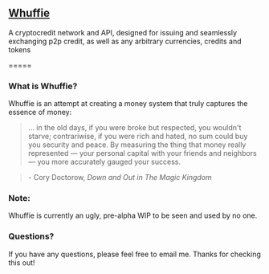 [Whuffie](https://github.com/sunny-g/whuffie)
---------------------------------------------

A cryptocredit network and API, designed for issuing and seamlessly exchanging p2p credit, as well as any arbitrary currencies, credits and tokens

=====

### What is Whuffie?

Whuffie is an attempt at creating a money system that truly captures the essence of money:
> ... in the old days, if you were broke but respected, you wouldn't starve; contrariwise, if you were rich and hated, no sum could buy you security and peace. By measuring the thing that money really represented — your personal capital with your friends and neighbors — you more accurately gauged your success.

> \- Cory Doctorow, *Down and Out in The Magic Kingdom*

### Note:

Whuffie is currently an ugly, pre-alpha WIP to be seen and used by no one.

### Questions?

If you have any questions, please feel free to email me. Thanks for checking this out!
